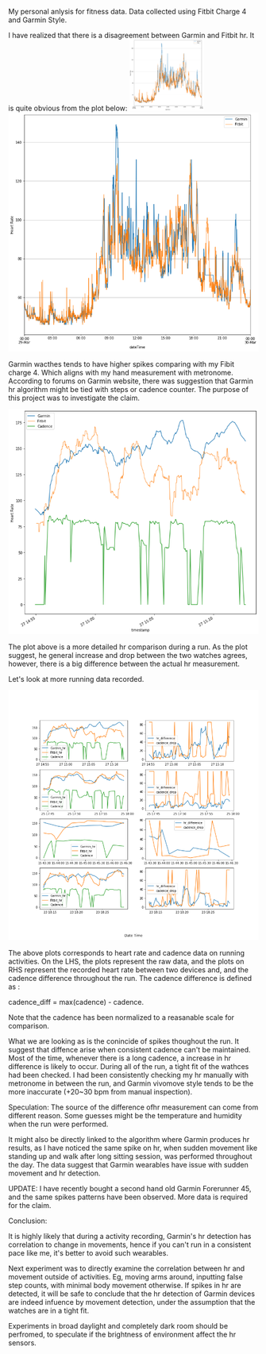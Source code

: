My personal anlysis for fitness data. Data collected using Fitbit Charge 4 and Garmin Style.

I have realized that there is a disagreement between Garmin and Fitbit hr. It is quite obvious from the plot below:
<img src='garmin_vs_fitbit.png' width='150'>
![img|50x50](garmin_vs_fitbit.png)

Garmin wacthes tends to have higher spikes comparing with my Fibit charge 4. Which aligns with my hand measurement with metronome. According to forums on Garmin website, there was suggestion that Garmin hr algorithm might be tied with steps or cadence counter. The purpose of this project was to investigate the claim.

![plot](garmin_vs_fit_run.png)

The plot above is a more detailed hr comparison during a run. As the plot suggest, he general increase and drop between the two watches agrees, however, there is a big difference between the actual hr measurement.

Let's look at more running data recorded.

![plot](cadence_plot.png)

The above plots corresponds to heart rate and cadence data on running activities. On the LHS, the plots represent the raw data, and the plots on RHS represent the recorded heart rate between two devices and, and the cadence difference throughout the run. The cadence difference is defined as :

cadence_diff = max(cadence) - cadence.

Note that the cadence has been normalized to a reasanable scale for comparison.

What we are looking as is the conincide of spikes thoughout the run. It suggest that diffence arise when consistent cadence can't be maintained. Most of the time, whenever there is a long cadence, a increase in hr difference is likely to occur. During all of the run, a tight fit of the wathces had been checked. I had been consistently checking my hr manually with metronome in between the run, and Garmin vivomove style tends to be the more inaccurate (+20~30 bpm from manual inspection).

Speculation:
The source of the difference ofhr measurement can come from different reason. Some guesses might be the temperature and humidity when the run were performed.

It might also be directly linked to the algorithm where Garmin produces hr results, as I have noticed the same spike on hr, when sudden movement like standing up and walk after long sitting session, was performed throughout the day. The data suggest that Garmin wearables have issue with sudden movement and hr detection.

UPDATE: I have recently bought a second hand old Garmin Forerunner 45, and the same spikes patterns have been observed. More data is required for the claim.

Conclusion:

It is highly likely that during a activity recording, Garmin's hr detection has correlation to change in movements, hence if you can't run in a consistent pace like me, it's better to avoid such wearables.

Next experiment was to directly examine the correlation between hr and movement outside of activities. Eg, moving arms around, inputting false step counts, with minimal body movement otherwise. If spikes in hr are detected, it will be safe to conclude that the hr detection of Garmin devices are indeed infuence by movement detection, under the assumption that the watches are in a tight fit.

Experiments in broad daylight and completely dark room should be perfromed, to speculate if the brightness of environment affect the hr sensors.
